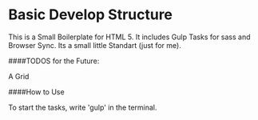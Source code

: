 # Basic Develop Structure

This is a Small Boilerplate for HTML 5. It includes Gulp Tasks for sass and
Browser Sync. Its a small little Standart (just for me).

####TODOS for the Future:

A Grid 

####How to Use

To start the tasks, write 'gulp' in the terminal.



